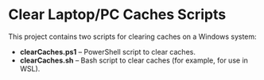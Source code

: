# Clear Laptop/PC Caches Scripts

This project contains two scripts for clearing caches on a Windows system:

- **clearCaches.ps1** – PowerShell script to clear caches.
- **clearCaches.sh** – Bash script to clear caches (for example, for use in WSL).

